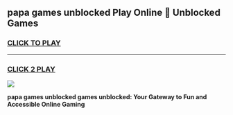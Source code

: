 
## papa games unblocked Play Online 👋 Unblocked Games
<h3>
<a href="https://premium.freeplayer.one?title=papa_games_unblocked&ref=19F">CLICK TO PLAY</a></h3>
<hr>

<h3>
<a href="https://premium.freeplayer.one?title=papa_games_unblocked&ref=19F">CLICK 2 PLAY</a>
  
</h3>

<a href="https://premium.freeplayer.one?title=papa_games_unblocked&ref=19F"><img src="https://clearcache.store/games.png"></a>


**papa games unblocked games unblocked: Your Gateway to Fun and Accessible Online Gaming**
